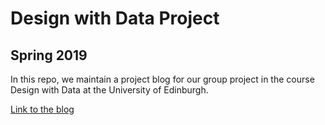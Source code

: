 # Design with Data Project
## Spring 2019

In this repo, we maintain a project blog for our group project in the course Design with Data at the University of Edinburgh.

[Link to the blog](https://zoepointon.github.io/dwd-project/)
